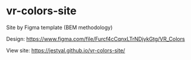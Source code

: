 # vr-colors-site
Site by Figma template (BEM methodology)

Design: https://www.figma.com/file/Furcf4cCqnxLTrNDjykGtg/VR_Colors

View site: https://jestyal.github.io/vr-colors-site/
